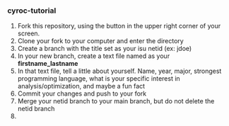 ### cyroc-tutorial

1. Fork this repository, using the button in the upper right corner of your screen.
2. Clone your fork to your computer and enter the directory
3. Create a branch with the title set as your isu netid (ex: jdoe)
5. In your new branch, create a text file named as your **firstname_lastname**
6. In that text file, tell a little about yourself. Name, year, major, strongest programming language, what is your specific interest in analysis/optimization, and maybe a fun fact
7. Commit your changes and push to your fork
8. Merge your netid branch to your main branch, but do not delete the netid branch
9. 
